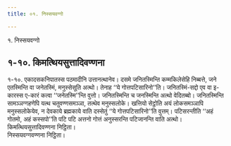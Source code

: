 ```yaml
---
title: ०१. निस्सयवग्गो

---
```

१. निस्सयवग्गो  


## १-१०. किमत्थियसुत्तादिवण्णना

१-१०. एकादसकनिपातस्स पठमादीनि उत्तानत्थानेव। दसमे जनितस्मिन्ति कम्मकिलेसेहि निब्बत्ते, जने एतस्मिन्ति वा जनेतस्मिं, मनुस्सेसूति अत्थो। तेनाह ‘‘ये गोत्तपटिसारिनो’’ति। जनितस्मिं-सद्दो एव वा इ-कारस्स ए-कारं कत्वा ‘‘जनेतस्मि’’न्ति वुत्तो। जनितस्मिन्ति च जनस्मिन्ति अत्थो वेदितब्बो। जनितस्मिन्ति सामञ्‍ञग्गहणेपि यत्थ चतुवण्णसमञ्‍ञा, तत्थेव मनुस्सलोके। खत्तियो सेट्ठोति अयं लोकसमञ्‍ञापि मनुस्सलोकेयेव, न देवकाये ब्रह्मकाये वाति दस्सेतुं ‘‘ये गोत्तपटिसारिनो’’ति वुत्तम्। पटिसरन्तीति ‘‘अहं गोतमो, अहं कस्सपो’’ति पटि पटि अत्तनो गोत्तं अनुस्सरन्ति पटिजानन्ति वाति अत्थो।  
किमत्थियसुत्तादिवण्णना निट्ठिता।  
निस्सयवग्गवण्णना निट्ठिता।  